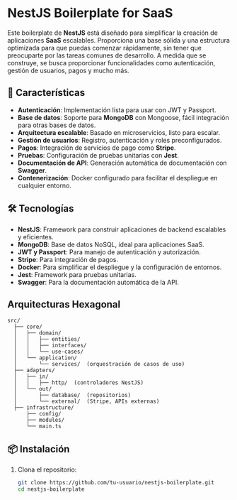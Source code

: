 # NestJS Boilerplate for SaaS

Este boilerplate de **NestJS** está diseñado para simplificar la creación de aplicaciones **SaaS** escalables. Proporciona una base sólida y una estructura optimizada para que puedas comenzar rápidamente, sin tener que preocuparte por las tareas comunes de desarrollo. A medida que se construye, se busca proporcionar funcionalidades como autenticación, gestión de usuarios, pagos y mucho más.

## 🚀 Características

- **Autenticación**: Implementación lista para usar con JWT y Passport.
- **Base de datos**: Soporte para **MongoDB** con Mongoose, fácil integración para otras bases de datos.
- **Arquitectura escalable**: Basado en microservicios, listo para escalar.
- **Gestión de usuarios**: Registro, autenticación y roles preconfigurados.
- **Pagos**: Integración de servicios de pago como **Stripe**.
- **Pruebas**: Configuración de pruebas unitarias con **Jest**.
- **Documentación de API**: Generación automática de documentación con **Swagger**.
- **Contenerización**: Docker configurado para facilitar el despliegue en cualquier entorno.

## 🛠️ Tecnologías

- **NestJS**: Framework para construir aplicaciones de backend escalables y eficientes.
- **MongoDB**: Base de datos NoSQL, ideal para aplicaciones SaaS.
- **JWT y Passport**: Para manejo de autenticación y autorización.
- **Stripe**: Para integración de pagos.
- **Docker**: Para simplificar el despliegue y la configuración de entornos.
- **Jest**: Framework para pruebas unitarias.
- **Swagger**: Para la documentación automática de la API.

## Arquitecturas Hexagonal
```text
src/
  ├── core/
  │   ├── domain/
  │   │   ├── entities/
  │   │   ├── interfaces/
  │   │   └── use-cases/
  │   └── application/
  │       └── services/  (orquestración de casos de uso)
  ├── adapters/
  │   ├── in/
  │   │   ├── http/  (controladores NestJS)
  │   └── out/
  │       ├── database/  (repositorios)
  │       └── external/  (Stripe, APIs externas)
  ├── infrastructure/
      ├── config/
      ├── modules/
      └── main.ts
```

## 📦 Instalación

1. Clona el repositorio:

   ```bash
   git clone https://github.com/tu-usuario/nestjs-boilerplate.git
   cd nestjs-boilerplate
